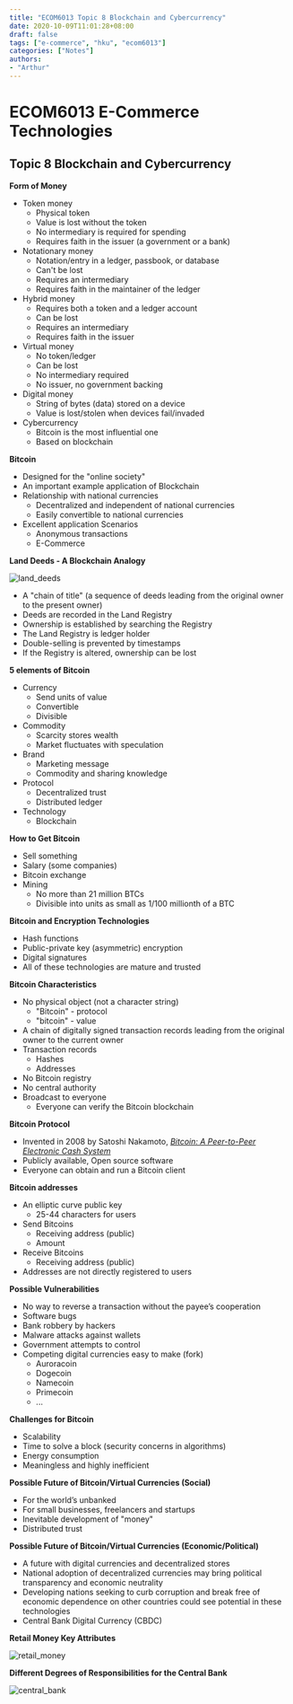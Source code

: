 ```yaml
---
title: "ECOM6013 Topic 8 Blockchain and Cybercurrency"
date: 2020-10-09T11:01:28+08:00
draft: false
tags: ["e-commerce", "hku", "ecom6013"]
categories: ["Notes"]
authors:
- "Arthur"
---
```


# ECOM6013 E-Commerce Technologies

## Topic 8 Blockchain and Cybercurrency

**Form of Money**
* Token money
  * Physical token
  * Value is lost without the token
  * No intermediary is required for spending
  * Requires faith in the issuer (a government or a bank)
* Notationary money
  * Notation/entry in a ledger, passbook, or database
  * Can't be lost
  * Requires an intermediary
  * Requires faith in the maintainer of the ledger
* Hybrid money
  * Requires both a token and a ledger account
  * Can be lost
  * Requires an intermediary
  * Requires faith in the issuer
* Virtual money
  * No token/ledger
  * Can be lost
  * No intermediary required
  * No issuer, no government backing
* Digital money
  * String of bytes (data) stored on a device
  * Value is lost/stolen when devices fail/invaded
* Cybercurrency
  * Bitcoin is the most influential one
  * Based on blockchain

**Bitcoin**
* Designed for the "online society"
* An important example application of Blockchain
* Relationship with national currencies
  * Decentralized and independent of national currencies
  * Easily convertible to national currencies
* Excellent application Scenarios
  * Anonymous transactions
  * E-Commerce

**Land Deeds - A Blockchain Analogy**

![land_deeds](https://cdn.jsdelivr.net/gh/pseudoyu/image_hosting@master/hugo_images/land_deeds.png)

* A "chain of title" (a sequence of deeds leading from the original owner to the present owner)
* Deeds are recorded in the Land Registry
* Ownership is established by searching the Registry
* The Land Registry is ledger holder
* Double-selling is prevented by timestamps
* If the Registry is altered, ownership can be lost

**5 elements of Bitcoin**
* Currency
  * Send units of value
  * Convertible
  * Divisible
* Commodity
  * Scarcity stores wealth
  * Market fluctuates with speculation
* Brand
  * Marketing message
  * Commodity and sharing knowledge
* Protocol
  * Decentralized trust
  * Distributed ledger
* Technology
  * Blockchain

**How to Get Bitcoin**
* Sell something
* Salary (some companies)
* Bitcoin exchange
* Mining
  * No more than 21 million BTCs
  * Divisible into units as small as 1/100 millionth of a BTC

**Bitcoin and Encryption Technologies**
* Hash functions
* Public-private key (asymmetric) encryption
* Digital signatures
* All of these technologies are mature and trusted

**Bitcoin Characteristics**
* No physical object (not a character string)
  * "Bitcoin" - protocol
  * "bitcoin" - value
* A chain of digitally signed transaction records leading from the original owner to the current owner
* Transaction records
  * Hashes
  * Addresses
* No Bitcoin registry
* No central authority
* Broadcast to everyone
  * Everyone can verify the Bitcoin blockchain

**Bitcoin Protocol**
* Invented in 2008 by Satoshi Nakamoto, [*Bitcoin: A Peer-to-Peer Electronic Cash System*](https://bitcoin.org/bitcoin.pdf)
* Publicly available, Open source software
* Everyone can obtain and run a Bitcoin client

**Bitcoin addresses**
* An elliptic curve public key
  * 25-44 characters for users
* Send Bitcoins
  * Receiving address (public)
  * Amount
* Receive Bitcoins
  * Receiving address (public)
* Addresses are not directly registered to users

**Possible Vulnerabilities**
* No way to reverse a transaction without the payee’s cooperation
* Software bugs
* Bank robbery by hackers
* Malware attacks against wallets
* Government attempts to control
* Competing digital currencies easy to make (fork)
  * Auroracoin
  * Dogecoin
  * Namecoin
  * Primecoin
  * ...

**Challenges for Bitcoin**
* Scalability
* Time to solve a block (security concerns in algorithms)
* Energy consumption
* Meaningless and highly inefficient

**Possible Future of Bitcoin/Virtual Currencies (Social)**
* For the world’s unbanked
* For small businesses, freelancers and startups
* Inevitable development of "money"
* Distributed trust

**Possible Future of Bitcoin/Virtual Currencies (Economic/Political)**
* A future with digital currencies and decentralized stores
* National adoption of decentralized currencies may bring political transparency and economic neutrality
* Developing nations seeking to curb corruption and break free of economic dependence on other countries could see potential in these technologies
* Central Bank Digital Currency (CBDC)

**Retail Money Key Attributes**

![retail_money](https://cdn.jsdelivr.net/gh/pseudoyu/image_hosting@master/hugo_images/retail_money.png)

**Different Degrees of Responsibilities for the Central Bank**

![central_bank](https://cdn.jsdelivr.net/gh/pseudoyu/image_hosting@master/hugo_images/central_bank.png)